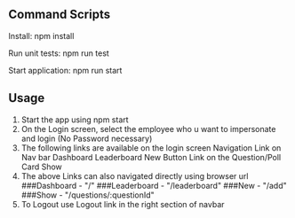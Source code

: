 ## Command Scripts

Install: npm install

Run unit tests: npm run test

Start application: npm run start

## Usage

1. Start the app using npm start
2. On the Login screen, select the employee who u want to impersonate and login (No Password necessary)
3. The following links are available on the login screen 
    Navigation Link on Nav bar
        Dashboard
        Leaderboard
        New
    Button Link on the Question/Poll Card
        Show
4. The above Links can also navigated directly using browser url
    ###Dashboard - "/"
    ###Leaderboard - "/leaderboard"
    ###New - "/add"
    ###Show - "/questions/:questionId"
5. To Logout use Logout link in the right section of navbar
